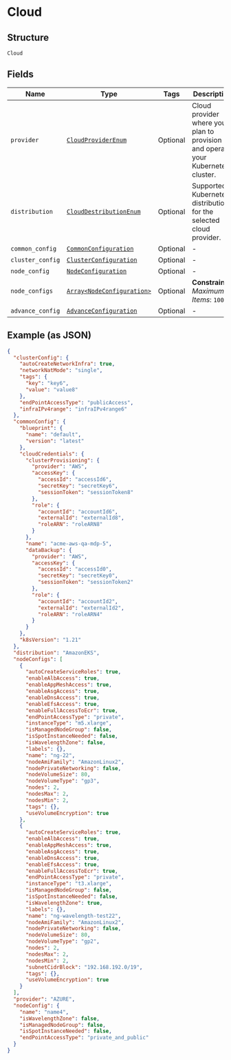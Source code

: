 
# Cloud

## Structure

`Cloud`

## Fields

| Name | Type | Tags | Description |
|  --- | --- | --- | --- |
| `provider` | [`CloudProviderEnum`](../../doc/models/cloud-provider-enum.md) | Optional | Cloud provider where you plan to provision and operate your Kubernetes cluster. |
| `distribution` | [`CloudDestributionEnum`](../../doc/models/cloud-destribution-enum.md) | Optional | Supported Kubernetes distribution for the selected cloud provider. |
| `common_config` | [`CommonConfiguration`](../../doc/models/common-configuration.md) | Optional | - |
| `cluster_config` | [`ClusterConfiguration`](../../doc/models/cluster-configuration.md) | Optional | - |
| `node_config` | [`NodeConfiguration`](../../doc/models/node-configuration.md) | Optional | - |
| `node_configs` | [`Array<NodeConfiguration>`](../../doc/models/node-configuration.md) | Optional | **Constraints**: *Maximum Items*: `100` |
| `advance_config` | [`AdvanceConfiguration`](../../doc/models/advance-configuration.md) | Optional | - |

## Example (as JSON)

```json
{
  "clusterConfig": {
    "autoCreateNetworkInfra": true,
    "networkNatMode": "single",
    "tags": {
      "key": "key6",
      "value": "value8"
    },
    "endPointAccessType": "publicAccess",
    "infraIPv4range": "infraIPv4range6"
  },
  "commonConfig": {
    "blueprint": {
      "name": "default",
      "version": "latest"
    },
    "cloudCredentials": {
      "clusterProvisioning": {
        "provider": "AWS",
        "accessKey": {
          "accessId": "accessId6",
          "secretKey": "secretKey6",
          "sessionToken": "sessionToken8"
        },
        "role": {
          "accountId": "accountId6",
          "externalId": "externalId8",
          "roleARN": "roleARN8"
        }
      },
      "name": "acme-aws-qa-mdp-5",
      "dataBackup": {
        "provider": "AWS",
        "accessKey": {
          "accessId": "accessId0",
          "secretKey": "secretKey0",
          "sessionToken": "sessionToken2"
        },
        "role": {
          "accountId": "accountId2",
          "externalId": "externalId2",
          "roleARN": "roleARN4"
        }
      }
    },
    "k8sVersion": "1.21"
  },
  "distribution": "AmazonEKS",
  "nodeConfigs": [
    {
      "autoCreateServiceRoles": true,
      "enableAlbAccess": true,
      "enableAppMeshAccess": true,
      "enableAsgAccess": true,
      "enableDnsAccess": true,
      "enableEfsAccess": true,
      "enableFullAccessToEcr": true,
      "endPointAccessType": "private",
      "instanceType": "m5.xlarge",
      "isManagedNodeGroup": false,
      "isSpotInstanceNeeded": false,
      "isWavelengthZone": false,
      "labels": {},
      "name": "ng-22",
      "nodeAmiFamily": "AmazonLinux2",
      "nodePrivateNetworking": false,
      "nodeVolumeSize": 80,
      "nodeVolumeType": "gp3",
      "nodes": 2,
      "nodesMax": 2,
      "nodesMin": 2,
      "tags": {},
      "useVolumeEncryption": true
    },
    {
      "autoCreateServiceRoles": true,
      "enableAlbAccess": true,
      "enableAppMeshAccess": true,
      "enableAsgAccess": true,
      "enableDnsAccess": true,
      "enableEfsAccess": true,
      "enableFullAccessToEcr": true,
      "endPointAccessType": "private",
      "instanceType": "t3.xlarge",
      "isManagedNodeGroup": false,
      "isSpotInstanceNeeded": false,
      "isWavelengthZone": true,
      "labels": {},
      "name": "ng-wavelength-test22",
      "nodeAmiFamily": "AmazonLinux2",
      "nodePrivateNetworking": false,
      "nodeVolumeSize": 80,
      "nodeVolumeType": "gp2",
      "nodes": 2,
      "nodesMax": 2,
      "nodesMin": 2,
      "subnetCidrBlock": "192.168.192.0/19",
      "tags": {},
      "useVolumeEncryption": true
    }
  ],
  "provider": "AZURE",
  "nodeConfig": {
    "name": "name4",
    "isWavelengthZone": false,
    "isManagedNodeGroup": false,
    "isSpotInstanceNeeded": false,
    "endPointAccessType": "private_and_public"
  }
}
```

